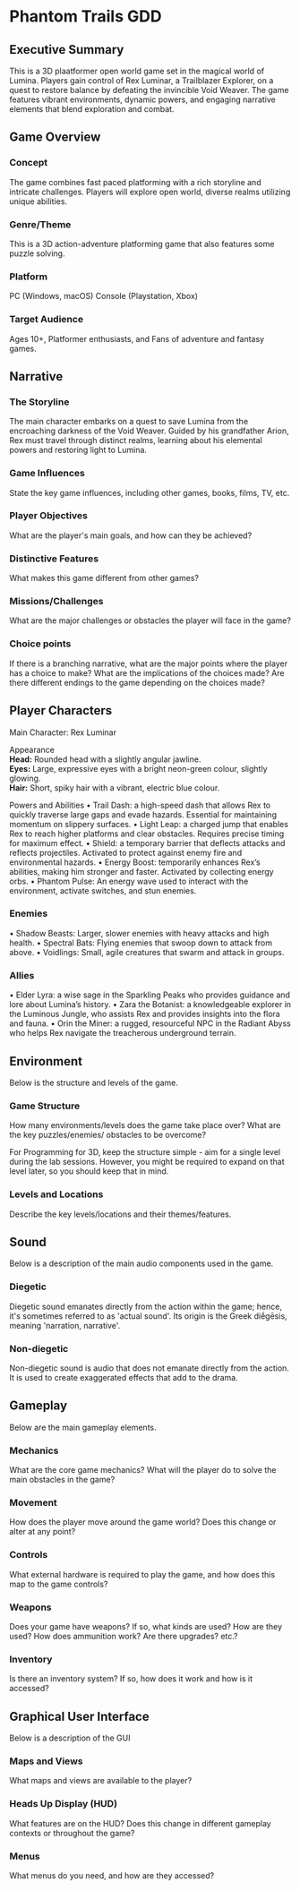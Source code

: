 # Phantom Trails GDD
## Executive Summary
This is a 3D plaatformer open world game set in the magical world of Lumina. Players gain control of Rex Luminar, a Trailblazer Explorer, on a quest to restore balance by defeating the invincible Void Weaver. The game features vibrant environments, dynamic powers, and engaging narrative elements that blend exploration and combat.

## Game Overview
### Concept
The game combines fast paced platforming with a rich storyline and intricate challenges. Players will explore open world, diverse realms utilizing unique abilities.

### ​Genre/Theme

This is a 3D action-adventure platforming game that also features some puzzle solving.

### Platform
PC (Windows, macOS)
Console (Playstation, Xbox)

### ​Target Audience

Ages 10+, Platformer enthusiasts, and Fans of adventure and fantasy games.

## Narrative
###  ​The Storyline
The main character embarks on a quest to save Lumina from the encroaching darkness of the Void Weaver. Guided by his grandfather Arion, Rex must travel through distinct realms, learning about his elemental powers and restoring light to Lumina.

### ​Game Influences

State the key game influences, including other games, books, films, TV, etc.

### ​Player Objectives

What are the player's main goals, and how can they be achieved?

### ​Distinctive Features

What makes this game different from other games?




### ​Missions/Challenges

What are the major challenges or obstacles the player will face in the game?

### ​Choice points

If there is a branching narrative, what are the major points where the player has a choice to make? What are the implications of the choices made? Are there different endings to the game depending on the choices made?

## Player Characters
Main Character: Rex Luminar

Appearance <br>
<b>Head:</b> Rounded head with a slightly angular jawline.<br>
<b>Eyes:</b> Large, expressive eyes with a bright neon-green colour, slightly glowing.<br>
<b>Hair:</b> Short, spiky hair with a vibrant, electric blue colour.

Powers and Abilities
•	Trail Dash: a high-speed dash that allows Rex to quickly traverse large gaps and evade hazards. Essential for maintaining momentum on slippery surfaces.
•	Light Leap: a charged jump that enables Rex to reach higher platforms and clear obstacles. Requires precise timing for maximum effect.
•	Shield: a temporary barrier that deflects attacks and reflects projectiles. Activated to protect against enemy fire and environmental hazards.
•	Energy Boost: temporarily enhances Rex’s abilities, making him stronger and faster. Activated by collecting energy orbs.
•	Phantom Pulse: An energy wave used to interact with the environment, activate switches, and stun enemies. 

### Enemies
•	Shadow Beasts: Larger, slower enemies with heavy attacks and high health.
•	Spectral Bats: Flying enemies that swoop down to attack from above.
•	Voidlings: Small, agile creatures that swarm and attack in groups.

### Allies
•	Elder Lyra: a wise sage in the Sparkling Peaks who provides guidance and lore about Lumina’s history.
•	Zara the Botanist: a knowledgeable explorer in the Luminous Jungle, who assists Rex and provides insights into the flora and fauna.
•	Orin the Miner: a rugged, resourceful NPC in the Radiant Abyss who helps Rex navigate the treacherous underground terrain.

## ​Environment

Below is the structure and levels of the game.

### ​Game Structure

How many environments/levels does the game take place over? What are the key puzzles/enemies/ obstacles to be overcome?

For Programming for 3D, keep the structure simple - aim for a single level during the lab sessions. However, you might be required to expand on that level later, so you should keep that in mind.

### ​Levels and Locations

Describe the key levels/locations and their themes/features.

## Sound

Below is a description of the main audio components used in the game.

### Diegetic

Diegetic sound emanates directly from the action within the game; hence, it's sometimes referred to as 'actual sound'. Its origin is the Greek diḗgēsis, meaning 'narration, narrative'.

### Non-diegetic

Non-diegetic sound is audio that does not emanate directly from the action. It is used to create exaggerated effects that add to the drama.

## ​Gameplay

Below are the main gameplay elements.

### ​Mechanics

What are the core game mechanics? What will the player do to solve the main obstacles in the game?

### ​Movement

How does the player move around the game world? Does this change or alter at any point?

### ​Controls

What external hardware is required to play the game, and how does this map to the game controls?

### ​Weapons

Does your game have weapons? If so, what kinds are used? How are they used? How does ammunition work? Are there upgrades? etc.?

### ​Inventory

Is there an inventory system? If so, how does it work and how is it accessed?

## Graphical User Interface

Below is a description of the GUI

### ​Maps and Views

What maps and views are available to the player?

### ​Heads Up Display (HUD)

What features are on the HUD? Does this change in different gameplay contexts or throughout the game?

### ​Menus

What menus do you need, and how are they accessed?